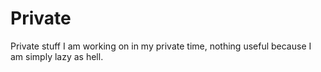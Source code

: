 # Private
Private stuff I am working on in my private time, nothing useful because I am simply lazy as hell.
